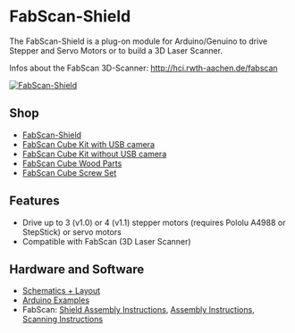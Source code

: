# FabScan-Shield
The FabScan-Shield is a plug-on module for Arduino/Genuino to drive Stepper and Servo Motors or to build a 3D Laser Scanner.

Infos about the FabScan 3D-Scanner: http://hci.rwth-aachen.de/fabscan

[![FabScan-Shield](https://github.com/watterott/FabScan-Shield/raw/master/hardware/FabScan-Shield_v11.jpg)](http://www.watterott.com/en/Arduino-FabScan-Shield)


## Shop
* [FabScan-Shield](http://www.watterott.com/en/Arduino-FabScan-Shield)
* [FabScan Cube Kit with USB camera](http://www.watterott.com/en/FabScan-Cube-complete-Kit)
* [FabScan Cube Kit without USB camera](http://www.watterott.com/en/FabScan-Cube-Electronics)
* [FabScan Cube Wood Parts](http://www.watterott.com/en/Fabscan-CUBE-Kit)
* [FabScan Cube Screw Set](http://www.watterott.com/en/FabScan-Cube-Screw-set)


## Features
* Drive up to 3 (v1.0) or 4 (v1.1) stepper motors (requires Pololu A4988 or StepStick) or servo motors
* Compatible with FabScan (3D Laser Scanner)


## Hardware and Software
* [Schematics + Layout](https://github.com/watterott/FabScan-Shield/tree/master/hardware)
* [Arduino Examples](https://github.com/watterott/FabScan-Shield/tree/master/software)
* FabScan: [Shield Assembly Instructions](http://hci.rwth-aachen.de/fabscan_shield), [Assembly Instructions](http://32b.it/assembly-fabscan-by-wetterott-my-personal-instruction-guide/), [Scanning Instructions](http://www.mariolukas.de/2014/07/scannen-mit-dem-fabscan/)
